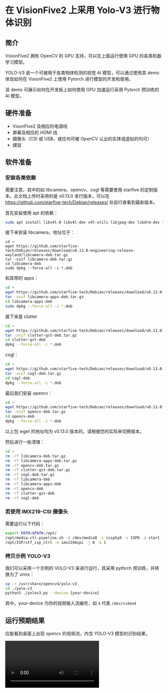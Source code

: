 # 在 VisionFive2 上采用 Yolo-V3 进行物体识别

## 简介

VisionFive2 拥有 OpenCV 的 GPU 支持，可以在上面运行使用 GPU 的各类机器学习模型。

YOLO-V3 是一个可被用于各类物体检测的视觉 AI 模型，可以通过使用其 demo 体现如何在 VisionFive2 上使用 Pytorch 进行模型的开发和使用。

该 demo 可展示如何在开发板上如何使用 GPU 加速运行采用 Pytorch 预训练的 AI 模型。

## 硬件准备

- VisonFive2 及相应的电源线
- 屏幕及相应的 HDMI 线
- 摄像头（CSI 或 USB，或任何可被 OpenCV 认出的实体或虚拟的均可）
- 键鼠

## 软件准备



### 安装各类依赖

需要注意，其中的如 libcamera、opencv、cogl 等需要使用 starfive 的定制版本。此文档上传时采用的是 v0.13.0 发行版本，可以在 https://github.com/starfive-tech/Debian/releases/ 处自行查看到最新版本。

首先安装使用 apt 的依赖：
```bash
sudo apt install libv4l-0 libv4l-dev v4l-utils libjpeg-dev libdrm-dev fonts-mathjax libjs-mathjax libpython3.11-minimal libpython3.11-stdlib python3-numpy python3.11 python3.11-minimal python3-h5py libvtk9.1 libqt5test5 libqt5opengl5 libtesseract5 libgdcm-dev libgdal-dev gstreamer1.0-clutter-3.0 gir1.2-clutter-1.0 -y

```

接下来安装 libcamera，地址位于：
```bashyolo-v5
cd ~
wget https://github.com/starfive-tech/Debian/releases/download/v0.13.0-engineering-release-wayland/libcamera-deb.tar.gz
tar -xvzf libcamera-deb.tar.gz
cd libcamera-deb
sudo dpkg --force-all -i *.deb
```

和其带的 apps：
```bash
cd ~
wget https://github.com/starfive-tech/Debian/releases/download/v0.13.0-engineering-release-wayland/libcamera-apps-deb.tar.gz
tar -xvzf libcamera-apps-deb.tar.gz
cd libcamera-apps-deb
sudo dpkg --force-all -i *.deb
```

接下来是 clutter
```bash
cd ~
wget https://github.com/starfive-tech/Debian/releases/download/v0.13.0-engineering-release-wayland/clutter-gst-deb.tar.gz
tar -xvzf clutter-gst-deb.tar.gz
cd clutter-gst-deb
dpkg --force-all -i *.deb
```

cogl：
```bash
cd ~
wget https://github.com/starfive-tech/Debian/releases/download/v0.13.0-engineering-release-wayland/cogl-deb.tar.gz
tar -xvzf cogl-deb.tar.gz
cd cogl-deb
dpkg --force-all -i *.deb
```

最后我们安装 opencv：
```bash
cd ~
wget https://github.com/starfive-tech/Debian/releases/download/v0.13.0-engineering-release-wayland/opencv-deb.tar.gz
tar -xvzf opencv-deb.tar.gz
cd opencv-deb
dpkg --force-all -i *.deb
```

以上包 wget 的地址均为 v0.13.0 版本的，请根据您的实际来切换版本。

然后进行一些清理：
```bash
cd ~
rm -rf libcamera-deb.tar.gz
rm -rf libcamera-apps-deb.tar.gz
rm -rf opencv-deb.tar.gz
rm -rf clutter-gst-deb.tar.gz
rm -rf cogl-deb.tar.gz
rm -rf libcamera-deb
rm -rf libcamera-apps-deb
rm -rf opencv-deb
rm -rf clutter-gst-deb
rm -rf cogl-deb
```

### 若使用 IMX219-CSI 摄像头

需要运行以下代码：
```bash
export PATH=$PATH:/opt/
/opt/media-ctl-pipeline.sh -d /dev/media0 -i csiphy0 -s ISP0 -a start
/opt/ISP/stf_isp_ctrl -m imx219mipi -j 0 -a 1
```

### 拷贝示例 YOLO-V3

我们可以采用一个示例的 VOLO-V3 来进行运行，其采用 pythrch 预训练，并转换为了 onnx：
```bash
cp -r /usr/share/opencv4/yolo-v3
cd ./yolo-v3
python3 ./yolov3.py --device {your-device}
```

其中，your-device 为你的视频输入流编号，如 `4` 代表 `/dev/video4`

## 运行预期结果

应能看到桌面上出现 opencv 的视频流，内含 YOLO-V3 模型的识别结果。

![Video](./videos/yolov3.mp4)
